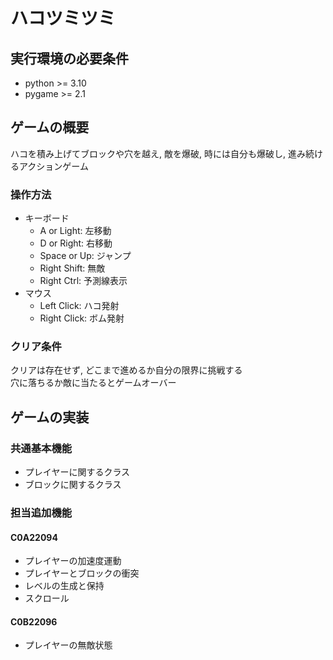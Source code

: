 # ハコツミツミ

## 実行環境の必要条件

- python >= 3.10
- pygame >= 2.1

## ゲームの概要

ハコを積み上げてブロックや穴を越え, 敵を爆破, 時には自分も爆破し, 進み続けるアクションゲーム  

### 操作方法

- キーボード
  - A or Light: 左移動
  - D or Right: 右移動
  - Space or Up: ジャンプ
  - Right Shift: 無敵
  - Right Ctrl: 予測線表示
- マウス
  - Left Click: ハコ発射
  - Right Click: ボム発射

### クリア条件

クリアは存在せず, どこまで進めるか自分の限界に挑戦する  
穴に落ちるか敵に当たるとゲームオーバー

## ゲームの実装

### 共通基本機能

- プレイヤーに関するクラス
- ブロックに関するクラス

### 担当追加機能

#### C0A22094

- プレイヤーの加速度運動
- プレイヤーとブロックの衝突
- レベルの生成と保持
- スクロール

#### C0B22096

- プレイヤーの無敵状態


